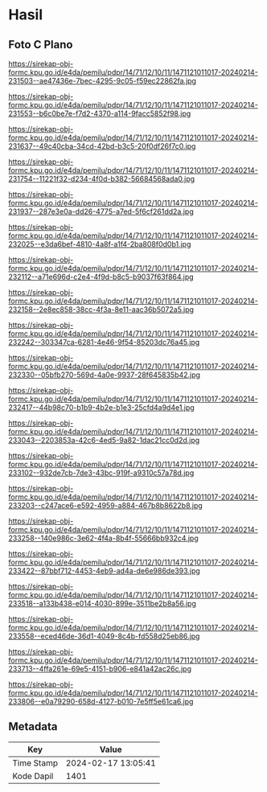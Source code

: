 # Hasil

## Foto C Plano

https://sirekap-obj-formc.kpu.go.id/e4da/pemilu/pdpr/14/71/12/10/11/1471121011017-20240214-231503--ae47436e-7bec-4295-9c05-f59ec22862fa.jpg

https://sirekap-obj-formc.kpu.go.id/e4da/pemilu/pdpr/14/71/12/10/11/1471121011017-20240214-231553--b6c0be7e-f7d2-4370-a114-9facc5852f98.jpg

https://sirekap-obj-formc.kpu.go.id/e4da/pemilu/pdpr/14/71/12/10/11/1471121011017-20240214-231637--49c40cba-34cd-42bd-b3c5-20f0df26f7c0.jpg

https://sirekap-obj-formc.kpu.go.id/e4da/pemilu/pdpr/14/71/12/10/11/1471121011017-20240214-231754--11221f32-d234-4f0d-b382-56684568ada0.jpg

https://sirekap-obj-formc.kpu.go.id/e4da/pemilu/pdpr/14/71/12/10/11/1471121011017-20240214-231937--287e3e0a-dd26-4775-a7ed-5f6cf261dd2a.jpg

https://sirekap-obj-formc.kpu.go.id/e4da/pemilu/pdpr/14/71/12/10/11/1471121011017-20240214-232025--e3da6bef-4810-4a8f-a1f4-2ba808f0d0b1.jpg

https://sirekap-obj-formc.kpu.go.id/e4da/pemilu/pdpr/14/71/12/10/11/1471121011017-20240214-232112--a71e696d-c2e4-4f9d-b8c5-b9037f63f864.jpg

https://sirekap-obj-formc.kpu.go.id/e4da/pemilu/pdpr/14/71/12/10/11/1471121011017-20240214-232158--2e8ec858-38cc-4f3a-8e11-aac36b5072a5.jpg

https://sirekap-obj-formc.kpu.go.id/e4da/pemilu/pdpr/14/71/12/10/11/1471121011017-20240214-232242--303347ca-6281-4e46-9f54-85203dc76a45.jpg

https://sirekap-obj-formc.kpu.go.id/e4da/pemilu/pdpr/14/71/12/10/11/1471121011017-20240214-232330--05bfb270-569d-4a0e-9937-28f645835b42.jpg

https://sirekap-obj-formc.kpu.go.id/e4da/pemilu/pdpr/14/71/12/10/11/1471121011017-20240214-232417--44b98c70-b1b9-4b2e-b1e3-25cfd4a9d4e1.jpg

https://sirekap-obj-formc.kpu.go.id/e4da/pemilu/pdpr/14/71/12/10/11/1471121011017-20240214-233043--2203853a-42c6-4ed5-9a82-1dac21cc0d2d.jpg

https://sirekap-obj-formc.kpu.go.id/e4da/pemilu/pdpr/14/71/12/10/11/1471121011017-20240214-233102--932de7cb-7de3-43bc-919f-a9310c57a78d.jpg

https://sirekap-obj-formc.kpu.go.id/e4da/pemilu/pdpr/14/71/12/10/11/1471121011017-20240214-233203--c247ace6-e592-4959-a884-467b8b8622b8.jpg

https://sirekap-obj-formc.kpu.go.id/e4da/pemilu/pdpr/14/71/12/10/11/1471121011017-20240214-233258--140e986c-3e62-4f4a-8b4f-55666bb932c4.jpg

https://sirekap-obj-formc.kpu.go.id/e4da/pemilu/pdpr/14/71/12/10/11/1471121011017-20240214-233422--87bbf712-4453-4eb9-ad4a-de6e986de393.jpg

https://sirekap-obj-formc.kpu.go.id/e4da/pemilu/pdpr/14/71/12/10/11/1471121011017-20240214-233518--a133b438-e014-4030-899e-3511be2b8a56.jpg

https://sirekap-obj-formc.kpu.go.id/e4da/pemilu/pdpr/14/71/12/10/11/1471121011017-20240214-233558--eced46de-36d1-4049-8c4b-fd558d25eb86.jpg

https://sirekap-obj-formc.kpu.go.id/e4da/pemilu/pdpr/14/71/12/10/11/1471121011017-20240214-233713--4ffa261e-69e5-4151-b906-e841a42ac26c.jpg

https://sirekap-obj-formc.kpu.go.id/e4da/pemilu/pdpr/14/71/12/10/11/1471121011017-20240214-233806--e0a79290-658d-4127-b010-7e5ff5e61ca6.jpg


## Metadata

| Key        | Value               |
| ---------- | ------------------- |
| Time Stamp | 2024-02-17 13:05:41 |
| Kode Dapil | 1401                |



